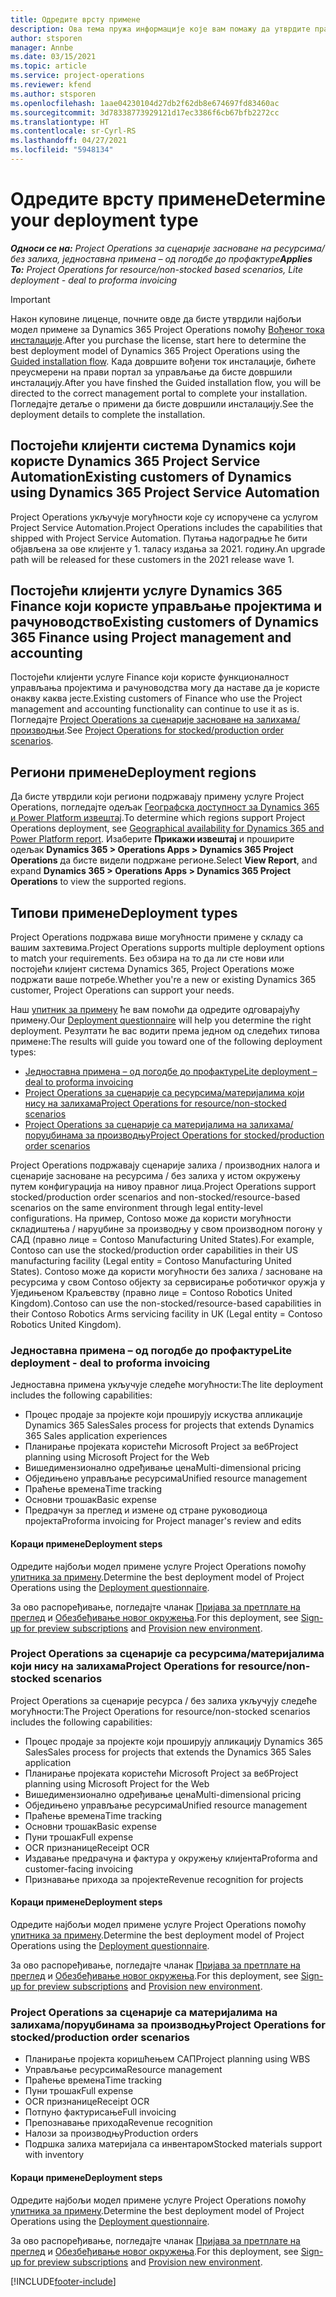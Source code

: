 ```yaml
---
title: Одредите врсту примене
description: Ова тема пружа информације које вам помажу да утврдите правилан тип примене услуге Project Operations за ваше предузеће.
author: stsporen
manager: Annbe
ms.date: 03/15/2021
ms.topic: article
ms.service: project-operations
ms.reviewer: kfend
ms.author: stsporen
ms.openlocfilehash: 1aae04230104d27db2f62db8e674697fd83460ac
ms.sourcegitcommit: 3d78338773929121d17ec3386f6cb67bfb2272cc
ms.translationtype: HT
ms.contentlocale: sr-Cyrl-RS
ms.lasthandoff: 04/27/2021
ms.locfileid: "5948134"
---
```

# <a name="determine-your-deployment-type"></a><span data-ttu-id="a4d2b-103">Одредите врсту примене</span><span class="sxs-lookup"><span data-stu-id="a4d2b-103">Determine your deployment type</span></span>

<span data-ttu-id="a4d2b-104">_**Односи се на:** Project Operations за сценарије засноване на ресурсима/без залиха, једноставна примена – од погодбе до профактуре_</span><span class="sxs-lookup"><span data-stu-id="a4d2b-104">_**Applies To:** Project Operations for resource/non-stocked based scenarios, Lite deployment - deal to proforma invoicing_</span></span>

> [!IMPORTANT]
> <span data-ttu-id="a4d2b-105">Након куповине лиценце, почните овде да бисте утврдили најбољи модел примене за Dynamics 365 Project Operations помоћу [Вођеног тока инсталације](https://aka.ms/provisionprojectoperations).</span><span class="sxs-lookup"><span data-stu-id="a4d2b-105">After you purchase the license, start here to determine the best deployment model of Dynamics 365 Project Operations using the [Guided installation flow](https://aka.ms/provisionprojectoperations).</span></span>
> <span data-ttu-id="a4d2b-106">Када довршите вођени ток инсталације, бићете преусмерени на прави портал за управљање да бисте довршили инсталацију.</span><span class="sxs-lookup"><span data-stu-id="a4d2b-106">After you have finshed the Guided installation flow, you will be directed to the correct management portal to complete your installation.</span></span> <span data-ttu-id="a4d2b-107">Погледајте детаље о примени да бисте довршили инсталацију.</span><span class="sxs-lookup"><span data-stu-id="a4d2b-107">See the deployment details to complete the installation.</span></span>


## <a name="existing-customers-of-dynamics-using-dynamics-365-project-service-automation"></a><span data-ttu-id="a4d2b-108">Постојећи клијенти система Dynamics који користе Dynamics 365 Project Service Automation</span><span class="sxs-lookup"><span data-stu-id="a4d2b-108">Existing customers of Dynamics using Dynamics 365 Project Service Automation</span></span>
<span data-ttu-id="a4d2b-109">Project Operations укључује могућности које су испоручене са услугом Project Service Automation.</span><span class="sxs-lookup"><span data-stu-id="a4d2b-109">Project Operations includes the capabilities that shipped with Project Service Automation.</span></span> <span data-ttu-id="a4d2b-110">Путања надоградње ће бити објављена за ове клијенте у 1. таласу издања за 2021. годину.</span><span class="sxs-lookup"><span data-stu-id="a4d2b-110">An upgrade path will be released for these customers in the 2021 release wave 1.</span></span>

## <a name="existing-customers-of-dynamics-365-finance-using-project-management-and-accounting"></a><span data-ttu-id="a4d2b-111">Постојећи клијенти услуге Dynamics 365 Finance који користе управљање пројектима и рачуноводство</span><span class="sxs-lookup"><span data-stu-id="a4d2b-111">Existing customers of Dynamics 365 Finance using Project management and accounting</span></span> 

<span data-ttu-id="a4d2b-112">Постојећи клијенти услуге Finance који користе функционалност управљања пројектима и рачуноводства могу да наставе да је користе онакву каква јесте.</span><span class="sxs-lookup"><span data-stu-id="a4d2b-112">Existing customers of Finance who use the Project management and accounting functionality can continue to use it as is.</span></span> <span data-ttu-id="a4d2b-113">Погледајте [Project Operations за сценарије засноване на залихама/производњи](#pma).</span><span class="sxs-lookup"><span data-stu-id="a4d2b-113">See [Project Operations for stocked/production order scenarios](#pma).</span></span>


## <a name="deployment-regions"></a><span data-ttu-id="a4d2b-114">Региони примене</span><span class="sxs-lookup"><span data-stu-id="a4d2b-114">Deployment regions</span></span>
<span data-ttu-id="a4d2b-115">Да бисте утврдили који региони подржавају примену услуге Project Operations, погледајте одељак [Географска доступност за Dynamics 365 и Power Platform извештај](https://dynamics.microsoft.com/en-us/geographic-availability/).</span><span class="sxs-lookup"><span data-stu-id="a4d2b-115">To determine which regions support Project Operations deployment, see [Geographical availability for Dynamics 365 and Power Platform report](https://dynamics.microsoft.com/en-us/geographic-availability/).</span></span> <span data-ttu-id="a4d2b-116">Изаберите **Прикажи извештај** и проширите одељак **Dynamics 365 > Operations Apps > Dynamics 365 Project Operations** да бисте видели подржане регионе.</span><span class="sxs-lookup"><span data-stu-id="a4d2b-116">Select **View Report**, and expand **Dynamics 365 > Operations Apps > Dynamics 365 Project Operations** to view the supported regions.</span></span>

## <a name="deployment-types"></a><span data-ttu-id="a4d2b-117">Типови примене</span><span class="sxs-lookup"><span data-stu-id="a4d2b-117">Deployment types</span></span>
<span data-ttu-id="a4d2b-118">Project Operations подржава више могућности примене у складу са вашим захтевима.</span><span class="sxs-lookup"><span data-stu-id="a4d2b-118">Project Operations supports multiple deployment options to match your requirements.</span></span> <span data-ttu-id="a4d2b-119">Без обзира на то да ли сте нови или постојећи клијент система Dynamics 365, Project Operations може подржати ваше потребе.</span><span class="sxs-lookup"><span data-stu-id="a4d2b-119">Whether you're a new or existing Dynamics 365 customer, Project Operations can support your needs.</span></span>

<span data-ttu-id="a4d2b-120">Наш [упитник за примену](https://aka.ms/provisionprojectoperations) ће вам помоћи да одредите одговарајућу примену.</span><span class="sxs-lookup"><span data-stu-id="a4d2b-120">Our [Deployment questionnaire](https://aka.ms/provisionprojectoperations) will help you determine the right deployment.</span></span> <span data-ttu-id="a4d2b-121">Резултати ће вас водити према једном од следећих типова примене:</span><span class="sxs-lookup"><span data-stu-id="a4d2b-121">The results will guide you toward one of the following deployment types:</span></span>

- [<span data-ttu-id="a4d2b-122">Једноставна примена – од погодбе до профактуре</span><span class="sxs-lookup"><span data-stu-id="a4d2b-122">Lite deployment – deal to proforma invoicing</span></span>](#lite)
- [<span data-ttu-id="a4d2b-123">Project Operations за сценарије са ресурсима/материјалима који нису на залихама</span><span class="sxs-lookup"><span data-stu-id="a4d2b-123">Project Operations for resource/non-stocked scenarios</span></span>](#integrated)
- [<span data-ttu-id="a4d2b-124">Project Operations за сценарије са материјалима на залихама/поруџбинама за производњу</span><span class="sxs-lookup"><span data-stu-id="a4d2b-124">Project Operations for stocked/production order scenarios</span></span>](#pma)

<span data-ttu-id="a4d2b-125">Project Operations подржавају сценарије залиха / производних налога и сценарије засноване на ресурсима / без залиха у истом окружењу путем конфигурација на нивоу правног лица.</span><span class="sxs-lookup"><span data-stu-id="a4d2b-125">Project Operations support stocked/production order scenarios and non-stocked/resource-based scenarios on the same environment through legal entity-level configurations.</span></span> <span data-ttu-id="a4d2b-126">На пример, Contoso може да користи могућности складиштења / наруџбине за производњу у свом производном погону у САД (правно лице = Contoso Manufacturing United States).</span><span class="sxs-lookup"><span data-stu-id="a4d2b-126">For example, Contoso can use the stocked/production order capabilities in their US manufacturing facility (Legal entity = Contoso Manufacturing United States).</span></span> <span data-ttu-id="a4d2b-127">Contoso може да користи могућности без залиха / засноване на ресурсима у свом Contoso објекту за сервисирање роботичког оружја у Уједињеном Краљевству (правно лице = Contoso Robotics United Kingdom).</span><span class="sxs-lookup"><span data-stu-id="a4d2b-127">Contoso can use the non-stocked/resource-based capabilities in their Contoso Robotics Arms servicing facility in UK (Legal entity = Contoso Robotics United Kingdom).</span></span>

### <a name="lite-deployment---deal-to-proforma-invoicing"></a><a  name="lite"></a><span data-ttu-id="a4d2b-128">Једноставна примена – од погодбе до профактуре</span><span class="sxs-lookup"><span data-stu-id="a4d2b-128">Lite deployment - deal to proforma invoicing</span></span>

<span data-ttu-id="a4d2b-129">Једноставна примена укључује следеће могућности:</span><span class="sxs-lookup"><span data-stu-id="a4d2b-129">The lite deployment includes the following capabilities:</span></span>

- <span data-ttu-id="a4d2b-130">Процес продаје за пројекте који проширују искуства апликације Dynamics 365 Sales</span><span class="sxs-lookup"><span data-stu-id="a4d2b-130">Sales process for projects that extends Dynamics 365 Sales application experiences</span></span>
- <span data-ttu-id="a4d2b-131">Планирање пројеката користећи Microsoft Project за веб</span><span class="sxs-lookup"><span data-stu-id="a4d2b-131">Project planning using Microsoft Project for the Web</span></span>
- <span data-ttu-id="a4d2b-132">Вишедимензионално одређивање цена</span><span class="sxs-lookup"><span data-stu-id="a4d2b-132">Multi-dimensional pricing</span></span>
- <span data-ttu-id="a4d2b-133">Обједињено управљање ресурсима</span><span class="sxs-lookup"><span data-stu-id="a4d2b-133">Unified resource management</span></span>
- <span data-ttu-id="a4d2b-134">Праћење времена</span><span class="sxs-lookup"><span data-stu-id="a4d2b-134">Time tracking</span></span>
- <span data-ttu-id="a4d2b-135">Основни трошак</span><span class="sxs-lookup"><span data-stu-id="a4d2b-135">Basic expense</span></span>
- <span data-ttu-id="a4d2b-136">Предрачун за преглед и измене од стране руководиоца пројекта</span><span class="sxs-lookup"><span data-stu-id="a4d2b-136">Proforma invoicing for Project manager's review and edits</span></span> 

#### <a name="deployment-steps"></a><span data-ttu-id="a4d2b-137">Кораци примене</span><span class="sxs-lookup"><span data-stu-id="a4d2b-137">Deployment steps</span></span>
<span data-ttu-id="a4d2b-138">Одредите најбољи модел примене услуге Project Operations помоћу [упитника за примену](https://aka.ms/provisionprojectoperations).</span><span class="sxs-lookup"><span data-stu-id="a4d2b-138">Determine the best deployment model of Project Operations using the [Deployment questionnaire](https://aka.ms/provisionprojectoperations).</span></span>

<span data-ttu-id="a4d2b-139">За ово распоређивање, погледајте чланак [Пријава за претплате на преглед](lite-preview-subscription-sign-up.md) и [Обезбеђивање новог окружења](lite-deployment.md).</span><span class="sxs-lookup"><span data-stu-id="a4d2b-139">For this deployment, see [Sign-up for preview subscriptions](lite-preview-subscription-sign-up.md) and [Provision new environment](lite-deployment.md).</span></span> 


### <a name="project-operations-for-resourcenon-stocked-scenarios"></a><a name="integrated"></a><span data-ttu-id="a4d2b-140">Project Operations за сценарије са ресурсима/материјалима који нису на залихама</span><span class="sxs-lookup"><span data-stu-id="a4d2b-140">Project Operations for resource/non-stocked scenarios</span></span>
<span data-ttu-id="a4d2b-141">Project Operations за сценарије ресурса / без залиха укључују следеће могућности:</span><span class="sxs-lookup"><span data-stu-id="a4d2b-141">The Project Operations for resource/non-stocked scenarios includes the following capabilities:</span></span>
 
- <span data-ttu-id="a4d2b-142">Процес продаје за пројекте који проширују апликацију Dynamics 365 Sales</span><span class="sxs-lookup"><span data-stu-id="a4d2b-142">Sales process for projects that extends the Dynamics 365 Sales application</span></span>
- <span data-ttu-id="a4d2b-143">Планирање пројеката користећи Microsoft Project за веб</span><span class="sxs-lookup"><span data-stu-id="a4d2b-143">Project planning using Microsoft Project for the Web</span></span>
- <span data-ttu-id="a4d2b-144">Вишедимензионално одређивање цена</span><span class="sxs-lookup"><span data-stu-id="a4d2b-144">Multi-dimensional pricing</span></span>
- <span data-ttu-id="a4d2b-145">Обједињено управљање ресурсима</span><span class="sxs-lookup"><span data-stu-id="a4d2b-145">Unified resource management</span></span>
- <span data-ttu-id="a4d2b-146">Праћење времена</span><span class="sxs-lookup"><span data-stu-id="a4d2b-146">Time tracking</span></span>
- <span data-ttu-id="a4d2b-147">Основни трошак</span><span class="sxs-lookup"><span data-stu-id="a4d2b-147">Basic expense</span></span>
- <span data-ttu-id="a4d2b-148">Пуни трошак</span><span class="sxs-lookup"><span data-stu-id="a4d2b-148">Full expense</span></span>
- <span data-ttu-id="a4d2b-149">OCR признанице</span><span class="sxs-lookup"><span data-stu-id="a4d2b-149">Receipt OCR</span></span>
- <span data-ttu-id="a4d2b-150">Издавање предрачуна и фактура у окружењу клијента</span><span class="sxs-lookup"><span data-stu-id="a4d2b-150">Proforma and customer-facing invoicing</span></span> 
- <span data-ttu-id="a4d2b-151">Признавање прихода за пројекте</span><span class="sxs-lookup"><span data-stu-id="a4d2b-151">Revenue recognition for projects</span></span>

#### <a name="deployment-steps"></a><span data-ttu-id="a4d2b-152">Кораци примене</span><span class="sxs-lookup"><span data-stu-id="a4d2b-152">Deployment steps</span></span>
<span data-ttu-id="a4d2b-153">Одредите најбољи модел примене услуге Project Operations помоћу [упитника за примену](https://aka.ms/provisionprojectoperations).</span><span class="sxs-lookup"><span data-stu-id="a4d2b-153">Determine the best deployment model of Project Operations using the [Deployment questionnaire](https://aka.ms/provisionprojectoperations).</span></span>

<span data-ttu-id="a4d2b-154">За ово распоређивање, погледајте чланак [Пријава за претплате на преглед](resource-sign-up-preview-subscription.md) и [Обезбеђивање новог окружења](resource-provision-new-environment.md).</span><span class="sxs-lookup"><span data-stu-id="a4d2b-154">For this deployment, see [Sign-up for preview subscriptions](resource-sign-up-preview-subscription.md) and [Provision new environment](resource-provision-new-environment.md).</span></span> 


### <a name="project-operations-for-stockedproduction-order-scenarios"></a><a name="pma"></a><span data-ttu-id="a4d2b-155">Project Operations за сценарије са материјалима на залихама/поруџбинама за производњу</span><span class="sxs-lookup"><span data-stu-id="a4d2b-155">Project Operations for stocked/production order scenarios</span></span>

- <span data-ttu-id="a4d2b-156">Планирање пројекта коришћењем САП</span><span class="sxs-lookup"><span data-stu-id="a4d2b-156">Project planning using WBS</span></span>
- <span data-ttu-id="a4d2b-157">Управљање ресурсима</span><span class="sxs-lookup"><span data-stu-id="a4d2b-157">Resource management</span></span>
- <span data-ttu-id="a4d2b-158">Праћење времена</span><span class="sxs-lookup"><span data-stu-id="a4d2b-158">Time tracking</span></span>
- <span data-ttu-id="a4d2b-159">Пуни трошак</span><span class="sxs-lookup"><span data-stu-id="a4d2b-159">Full expense</span></span>
- <span data-ttu-id="a4d2b-160">OCR признанице</span><span class="sxs-lookup"><span data-stu-id="a4d2b-160">Receipt OCR</span></span>
- <span data-ttu-id="a4d2b-161">Потпуно фактурисање</span><span class="sxs-lookup"><span data-stu-id="a4d2b-161">Full invoicing</span></span>
- <span data-ttu-id="a4d2b-162">Препознавање прихода</span><span class="sxs-lookup"><span data-stu-id="a4d2b-162">Revenue recognition</span></span>
- <span data-ttu-id="a4d2b-163">Налози за производњу</span><span class="sxs-lookup"><span data-stu-id="a4d2b-163">Production orders</span></span>
- <span data-ttu-id="a4d2b-164">Подршка залиха материјала са инвентаром</span><span class="sxs-lookup"><span data-stu-id="a4d2b-164">Stocked materials support with inventory</span></span>

#### <a name="deployment-steps"></a><span data-ttu-id="a4d2b-165">Кораци примене</span><span class="sxs-lookup"><span data-stu-id="a4d2b-165">Deployment steps</span></span>
<span data-ttu-id="a4d2b-166">Одредите најбољи модел примене услуге Project Operations помоћу [упитника за примену](https://aka.ms/provisionprojectoperations).</span><span class="sxs-lookup"><span data-stu-id="a4d2b-166">Determine the best deployment model of Project Operations using the [Deployment questionnaire](https://aka.ms/provisionprojectoperations).</span></span>

<span data-ttu-id="a4d2b-167">За ово распоређивање, погледајте чланак [Пријава за претплате на преглед](/dynamics365/fin-ops-core/dev-itpro/dev-tools/sign-up-preview-subscription?toc=%2fdynamics365%2ffinance%2ftoc.json) и [Обезбеђивање новог окружења](/dynamics365/fin-ops-core/dev-itpro/deployment/deploy-demo-environment?toc=%2fdynamics365%2ffinance%2ftoc.json).</span><span class="sxs-lookup"><span data-stu-id="a4d2b-167">For this deployment, see [Sign-up for preview subscriptions](/dynamics365/fin-ops-core/dev-itpro/dev-tools/sign-up-preview-subscription?toc=%2fdynamics365%2ffinance%2ftoc.json) and [Provision new environment](/dynamics365/fin-ops-core/dev-itpro/deployment/deploy-demo-environment?toc=%2fdynamics365%2ffinance%2ftoc.json).</span></span> 



[!INCLUDE[footer-include](../includes/footer-banner.md)]